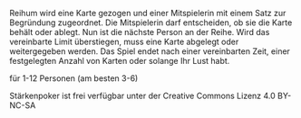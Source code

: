 Reihum wird eine Karte gezogen und einer Mitspielerin mit einem 
Satz zur Begründung zugeordnet. Die Mitspielerin darf entscheiden, 
ob sie die Karte behält oder ablegt. Nun ist die nächste Person 
an der Reihe. Wird das vereinbarte Limit überstiegen, muss eine 
Karte abgelegt oder weitergegeben werden.
Das Spiel endet nach einer vereinbarten Zeit, einer festgelegten 
Anzahl von Karten oder solange Ihr Lust habt.

für 1-12 Personen (am besten 3-6)

Stärkenpoker ist frei verfügbar unter der Creative Commons Lizenz 
4.0 BY-NC-SA
